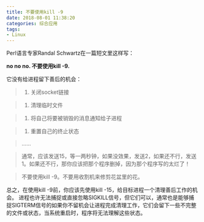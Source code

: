 ```yaml
---
title: 不要使用kill -9
date: 2018-08-01 11:38:20
categories: 综合应用
tags:
- Linux
---
```


Perl语言专家Randal Schwartz在一篇短文里这样写：

**no no no. 不要使用kill -9.**

<!--MORE-->

它没有给进程留下善后的机会：

> 1. 关闭socket链接

> 1. 清理临时文件

> 1. 将自己将要被销毁的消息通知给子进程

> 1. 重置自己的终止状态

> ......

> 通常，应该发送15，等一两秒钟，如果没效果，发送2，如果还不行，发送1。如果还不行，那你应该把那个程序删掉，因为那个程序写的太烂了！

> 不要使用kill -9。不要用收割机来修剪花盆里的花。

总之，在使用kill -9前，你应该先使用kill -15，给目标进程一个清理善后工作的机会。 进程也许无法捕捉或直接忽略SIGKILL信号，但它们可以，通常也是能够捕捉SIGTERM信号的如果你不留机会让进程完成清理工作，它们会留下一些不完整的文件或状态，当系统重启时，程序将无法理解这些状态。